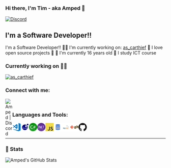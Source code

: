 ### Hi there, I'm Tim - aka Amped 👋


[![Discord](https://img.shields.io/badge/Discord-Amped%230001-7289DA?logo=discord&style=for-the-badge)](https://discordapp.com/users/670792646494650408)

## I'm a Software Developer!!

I'm a Software Developer!!
👨‍💻 I'm currently working on: [as_carthief](https://github.com/Amped16/as_carthief)
📖 I love open source projects 💙
👴 I'm currently 16 years old
🏫 I study ICT course

### Currently working on 👨‍💻

[![as_carthief](https://github-readme-stats.vercel.app/api/pin/?username=Amped16&repo=as_carthief&q=2020)](https://github.com/Amped16/as_carthief)

### Connect with me:

[<img align="left" alt="Amped | Discord" width="22px" src="https://raw.githubusercontent.com/FortAwesome/Font-Awesome/master/svgs/brands/discord.svg" />][discord]

<br />

### Languages and Tools:

[<img align="left" alt="Visual Studio Code" width="26px" src="https://raw.githubusercontent.com/github/explore/80688e429a7d4ef2fca1e82350fe8e3517d3494d/topics/visual-studio-code/visual-studio-code.png" />][repos]
[<img align="left" alt="Lua" width="26px" src="https://raw.githubusercontent.com/github/explore/80688e429a7d4ef2fca1e82350fe8e3517d3494d/topics/lua/lua.png" />][repos]
[<img align="left" alt="C#" width="26px" src="https://raw.githubusercontent.com/github/explore/80688e429a7d4ef2fca1e82350fe8e3517d3494d/topics/csharp/csharp.png" />][repos]
[<img align="left" alt="Microsoft .NET" width="26px" src="https://raw.githubusercontent.com/github/explore/80688e429a7d4ef2fca1e82350fe8e3517d3494d/topics/dotnet/dotnet.png" />][repos]
[<img align="left" alt="JavaScript" width="26px" src="https://raw.githubusercontent.com/github/explore/80688e429a7d4ef2fca1e82350fe8e3517d3494d/topics/javascript/javascript.png" />][repos]
[<img align="left" alt="SQL" width="26px" src="https://raw.githubusercontent.com/github/explore/80688e429a7d4ef2fca1e82350fe8e3517d3494d/topics/sql/sql.png" />][repos]
[<img align="left" alt="MySQL" width="26px" src="https://raw.githubusercontent.com/github/explore/80688e429a7d4ef2fca1e82350fe8e3517d3494d/topics/mysql/mysql.png" />][repos]
[<img align="left" alt="Git" width="26px" src="https://raw.githubusercontent.com/github/explore/80688e429a7d4ef2fca1e82350fe8e3517d3494d/topics/git/git.png" />][repos]
[<img align="left" alt="GitHub" width="26px" src="https://raw.githubusercontent.com/github/explore/78df643247d429f6cc873026c0622819ad797942/topics/github/github.png" />][repos]

<br />
<br />

---

### 📕 Stats

<img align="left" alt="Amped's GitHub Stats" src="https://github-readme-stats.vercel.app/api?username=Amped&show_icons=true&theme=buefy&locale=en&title_color=a600ff&icon_color=ff0088&text_color=32004d" />

[framework]: https://github.com/ThymonA/CoreV-Framework
[mail]: mailto:contact@thymonarens.nl
[discord]: https://discordapp.com/users/733686533873467463
[repos]: https://github.com/ThymonA?tab=repositories
[linkedin]: https://www.linkedin.com/in/thymonarens/
